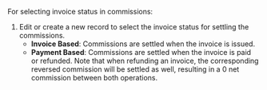 For selecting invoice status in commissions:

1.  Edit or create a new record to select the invoice status for
    settling the commissions.
    - **Invoice Based**: Commissions are settled when the invoice is
      issued.
    - **Payment Based**: Commissions are settled when the invoice is
      paid or refunded. Note that when refunding an invoice, the
      corresponding reversed commission will be settled as well,
      resulting in a 0 net commission between both operations.
